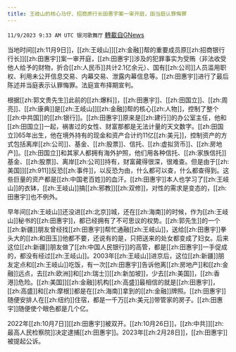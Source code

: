 ```yaml
---
title: 王岐山的核心马仔、招商原行长田惠宇案一审开庭，田当庭认罪悔罪
---
```

`11/9/2023 9:33 AM UTC 银河歌舞厅` [轉載自GNews](https://gnews.org/articles/1948541)

当地时间[[zh:11月9日]]，[[zh:王岐山]][[zh:金融]]帮的重要成员原[[zh:招商银行行长]][[zh:田惠宇]]案一审开庭，[[zh:田惠宇]]涉及的犯罪事实为受贿（非法收受他人给予的财物，折合[[zh:人民币]]共计2.1亿余元）、国有[[zh:公司]]人员滥用职权、利用未公开信息交易、内幕交易、泄露内幕信息等。[[zh:田惠宇]]进行了最后陈述并当庭表示认罪悔罪。法庭宣布择期宣判。

根据[[zh:郭文贵先生]]此前的[[zh:爆料]]，[[zh:田惠宇]]、[[zh:田国立]]、[[zh:周亮]]、[[zh:康典]]是[[zh:王岐山]][[zh:金融]]帮的核心[[zh:人物]]，控制了整个[[zh:中共国]]的[[zh:银行]]。[[zh:田惠宇]]原来是[[zh:建行]]的办公室主任，他和[[zh:田国立]]一起，祸害过的女性、财富那都是无法计量的天文数字。[[zh:田国立]]65年出生，他在境外持有的现金和资产合计约11亿[[zh:美元]]，控制资产的方式包括离岸[[zh:公司]]、基金、[[zh:股票]]、信托、[[zh:虚拟货币]]、[[zh:房地产]]。[[zh:田国立]]和其家人都拥有海外护照，他们用各种信托、[[zh:家族信托]]基金、[[zh:股票]]、离岸[[zh:公司]]持有，财富藏得很深，很难查。但是由于[[zh:美国]][[zh:911]]反恐[[zh:事件]]，以反恐为由，什么都可以查，什么都查得到。这些巨量的资产都是[[zh:中国老百姓]]的血汗。[[zh:田惠宇]]本人也学习了[[zh:王岐山]]的衣钵，[[zh:王岐山]]搞[[zh:邪教]][[zh:双修]]，对性的需求是变态的，[[zh:田惠宇]]也不例外。

早年间[[zh:王岐山]]还没进[[zh:北京]]城，还在[[zh:海南]]的时候，作为[[zh:王岐山]]秘书的[[zh:田惠宇]]，都已经拥有了不可思议的权势。[[zh:郭先生]]的一个[[zh:新疆]]朋友曾经找[[zh:田惠宇]]帮忙通融[[zh:王岐山]]，送给[[zh:田惠宇]]拳头大的[[zh:和田玉]]他都不要，还说有的是，只把送来的处女都变成了妇女。后来这位[[zh:新疆]]朋友做了[[zh:中国人民银行]]的高管，都是[[zh:田惠宇]]一手促成的，都没有经过[[zh:王岐山]]。2003年[[zh:王岐山]]进京后，这位[[zh:新疆]]朋友定点和[[zh:王岐山]]吃饭，有一次[[zh:田惠宇]]告诉他离[[zh:房地产]]和[[zh:金融]]远点，去[[zh:欧洲]]和[[zh:瑞士]][[zh:新加坡]]，少去[[zh:美国]]，[[zh:香港]]危险。[[zh:美国]][[zh:金融]]机构[[zh:高盛]]最相信的就是[[zh:田惠宇]]，[[zh:高盛]]和[[zh:摩根]]都是在[[zh:海南]]拿到的[[zh:金融]]牌照。[[zh:田惠宇]]随便安排人在[[zh:纽约]]住宿，都是一千万[[zh:美元]]带管家的房子。[[zh:田惠宇]]随便使个眼色都是几个亿。

2022年[[zh:10月7日]][[zh:田惠宇]]被双开。[[zh:10月26日]]，[[zh:中共]][[zh:最高人民检察院]]决定逮捕[[zh:田惠宇]]。2023年[[zh:2月28日]]，[[zh:田惠宇]]被提起公诉。

